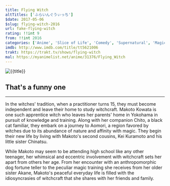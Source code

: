 ```yaml
---
title: Flying Witch
altTitles: ['ふらいんぐうぃっち']
$date: 2017-05-06
$slug: flying-witch-2016 
url: fake-flying-witch
rating: !!int 9
from: !!int 2016
categories: ['Anime', 'Slice of Life', 'Comedy', 'Supernatural', 'Magic', 'Shounen']
imdb: http://www.imdb.com/title/tt5621006
trakt: https://trakt.tv/shows/flying-witch
mal: https://myanimelist.net/anime/31376/Flying_Witch
---
```


![{{title}}](http://kotori/{{slug}}/title.jpg)

## That's a funny one

***

In the witches' tradition, when a practitioner turns 15, they must become independent and leave their home to study witchcraft. Makoto Kowata is one such apprentice witch who leaves her parents' home in Yokohama in pursuit of knowledge and training. Along with her companion Chito, a black cat familiar, they embark on a journey to Aomori, a region favored by witches due to its abundance of nature and affinity with magic. They begin their new life by living with Makoto's second cousins, Kei Kuramoto and his little sister Chinatsu.

While Makoto may seem to be attending high school like any other teenager, her whimsical and eccentric involvement with witchcraft sets her apart from others her age. From her encounter with an anthropomorphic dog fortune teller to the peculiar magic training she receives from her older sister Akane, Makoto's peaceful everyday life is filled with the idiosyncrasies of witchcraft that she shares with her friends and family.

